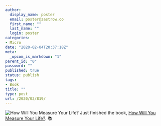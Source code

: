 ```yaml
---
author:
  display_name: poster
  email: poster@zastrow.co
  first_name: ""
  last_name: ""
  login: poster
categories:
- Micro
date: "2020-02-04T20:37:18Z"
meta:
  _wpcom_is_markdown: "1"
parent_id: "0"
password: ""
published: true
status: publish
tags:
- Book
title: ""
type: post
url: /2020/02/819/
---
```

<p><img src="{{ site.baseurl }}/assets/2020/02/13425618._SX50_.jpg" alt="How Will You Measure Your Life?" /> Just finished the book, <a href="https://www.goodreads.com/review/show/3174057143?utm_medium=api&amp;utm_source=rss">How Will You Measure Your Life?</a>. 📚</p>
